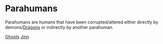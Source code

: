 # Parahumans

Parahumans are humans that have been corrupted/altered either directly by
demons/[Dragons][] or indirectly by another parahuman.

[Ghosts](./ghosts.md)
[Jinn](./jinn.md)

[Dragons]: ./dragons.md
